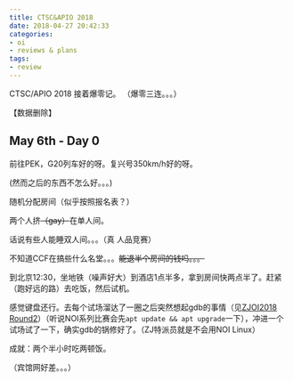 ```yaml
---
title: CTSC&APIO 2018
date: 2018-04-27 20:42:33
categories:
- oi 
- reviews & plans
tags:
- review
---
```


CTSC/APIO 2018 接着爆零记。
（爆零三连。。。）

<!--- more --->


【数据删除】

<!---

## Apr. 27th - Day -$O(1)$

报名THUPC，有了翘APIO课的理由了。

问题是THUSC呢？

（起名真好玩。。。）

**UPD on May. 1st**:

Unfortunately, THUPC was banned.
(because of not passing checks)

--->

## May 6th - Day 0

前往PEK，G20列车好的呀。复兴号350km/h好的呀。

(然而之后的东西不怎么好。。。)

随机分配房间（似乎按照报名表？）

两个人挤~~（gay）~~在单人间。

话说有些人能睡双人间。。。（真 人品竞赛）

不知道CCF在搞些什么名堂。。。~~能退半个房间的钱吗。。。~~

到北京12:30，坐地铁（噪声好大）到酒店1点半多，拿到房间快两点半了。赶紧（跑好远的路）去吃饭，然后试机。

感觉键盘还行。去每个试场溜达了一圈之后突然想起gdb的事情（见[ZJOI2018 Round2](/2018/04/23/ZJOI2018-Round2#Apr-24th-Day-1)）（听说NOI系列比赛会先`apt update && apt upgrade`一下），冲进一个试场试了一下，确实gdb的锅修好了。（ZJ特派员就是不会用NOI Linux）

成就：两个半小时吃两顿饭。

（宾馆网好差。。。）
